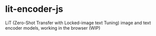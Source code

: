 # lit-encoder-js
LiT (Zero-Shot Transfer with Locked-image text Tuning) image and text encoder models, working in the browser (WIP)

